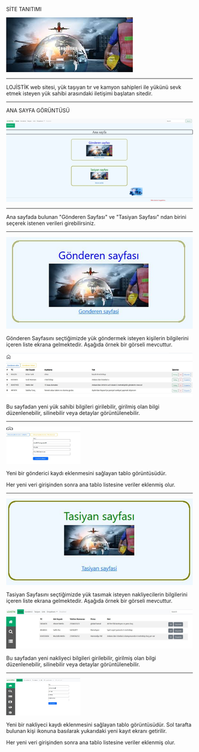 SİTE TANITIMI

<img src='anasayfa/static/gon1.jpg'/>
<hr/>
LOJİSTİK web sitesi, yük taşıyan tır ve kamyon sahipleri ile yükünü sevk etmek isteyen yük sahibi arasındaki iletişimi başlatan sitedir.

<hr/>

ANA SAYFA GÖRÜNTÜSÜ

<img src='anasayfa/static/lojistikSCR1.jpeg'/>

<hr/>

Ana sayfada bulunan "Gönderen Sayfası" ve "Tasiyan Sayfası" ndan birini seçerek istenen verileri girebilirsiniz.

<hr/>

<img src='anasayfa/static/lojistikGonderenSCR.jpeg'/>

Gönderen Sayfasını seçtiğimizde yük göndermek isteyen kişilerin bilgilerini  içeren liste ekrana gelmektedir. Aşağıda örnek bir görseli mevcuttur.

<img src='anasayfa/static/lojistikGonderenSCR2.jpeg'/>

Bu sayfadan yeni yük sahibi bilgileri girilebilir, girilmiş olan bilgi düzenlenebilir, silinebilir veya detaylar görüntülenebilir.

<hr/>

<img width='200px' height='100px'  src='anasayfa/static/lojistikGonderenSCR3.jpeg'/>

Yeni bir gönderici kaydı eklenmesini sağlayan tablo görüntüsüdür.

Her yeni veri girişinden sonra ana tablo listesine veriler eklenmiş olur.

<hr/>

<img src='anasayfa/static/lojistikTasiyanSCR.jpeg'/>

Tasiyan Sayfasını seçtiğimizde yük tasımak isteyen nakliyecilerin bilgilerini  içeren liste ekrana gelmektedir. Aşağıda örnek bir görseli mevcuttur.

<img src='anasayfa/static/lojistikTasiyanSCR2.jpeg'/>

Bu sayfadan yeni nakliyeci bilgileri girilebilir, girilmiş olan bilgi düzenlenebilir, silinebilir veya detaylar görüntülenebilir.

<hr/>

<img width='200px' height='100px' src='anasayfa/static/lojistikTasiyanSCR3.jpeg'/>

Yeni bir nakliyeci kaydı eklenmesini sağlayan tablo görüntüsüdür. Sol tarafta bulunan kişi ikonuna basılarak yukarıdaki yeni kayıt ekranı getirilir.

Her yeni veri girişinden sonra ana tablo listesine veriler eklenmiş olur.